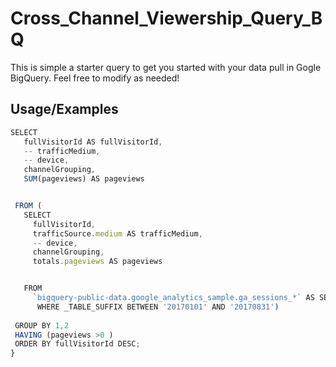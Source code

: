 
# Cross_Channel_Viewership_Query_BQ

This is simple a starter query to get you started with your data pull in Gogle BigQuery. Feel free to modify as needed!


## Usage/Examples

```javascript
SELECT
   fullVisitorId AS fullVisitorId,
   -- trafficMedium,
   -- device,
   channelGrouping,
   SUM(pageviews) AS pageviews


 FROM (
   SELECT
     fullVisitorId,
     trafficSource.medium AS trafficMedium,
     -- device,
     channelGrouping,
     totals.pageviews AS pageviews


   FROM
     `bigquery-public-data.google_analytics_sample.ga_sessions_*` AS SESS
      WHERE _TABLE_SUFFIX BETWEEN '20170101' AND '20170831')
      
 GROUP BY 1,2
 HAVING (pageviews >0 )
 ORDER BY fullVisitorId DESC;
}
```



